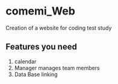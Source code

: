 # comemi_Web
Creation of a website for coding test study

## Features you need
1. calendar
2. Manager manages team members
3. Data Base linking